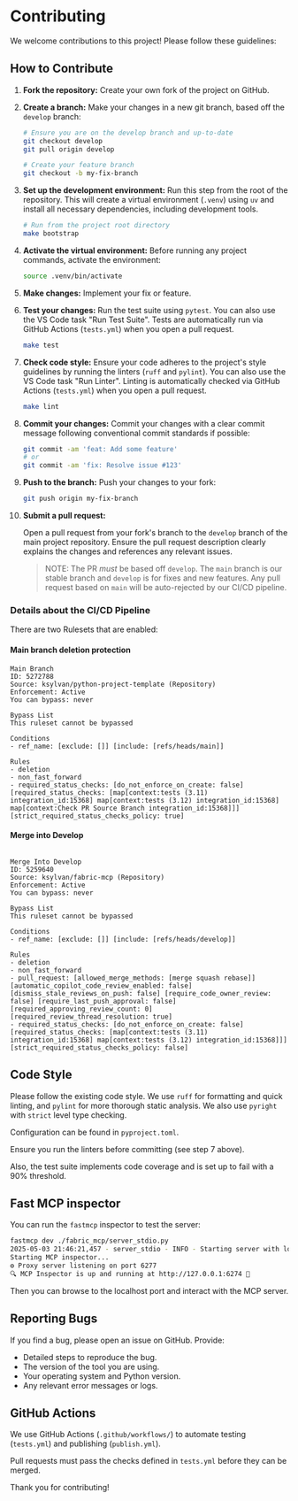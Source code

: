 # Contributing

We welcome contributions to this project! Please follow these guidelines:

## How to Contribute

1. **Fork the repository:** Create your own fork of the project on GitHub.

2. **Create a branch:** Make your changes in a new git branch, based off the `develop` branch:

    ```bash
    # Ensure you are on the develop branch and up-to-date
    git checkout develop
    git pull origin develop

    # Create your feature branch
    git checkout -b my-fix-branch
    ```

3. **Set up the development environment:** Run this step from the root of the repository. This will create a virtual environment (`.venv`) using `uv` and install all necessary dependencies, including development tools.

    ```bash
    # Run from the project root directory
    make bootstrap
    ```

4. **Activate the virtual environment:** Before running any project commands, activate the environment:

    ```bash
    source .venv/bin/activate
    ```

5. **Make changes:** Implement your fix or feature.

6. **Test your changes:** Run the test suite using `pytest`. You can also use the VS Code task "Run Test Suite". Tests are automatically run via GitHub Actions (`tests.yml`) when you open a pull request.

    ```bash
    make test
    ```

7. **Check code style:** Ensure your code adheres to the project's style guidelines by running the linters (`ruff` and `pylint`). You can also use the VS Code task "Run Linter". Linting is automatically checked via GitHub Actions (`tests.yml`) when you open a pull request.

    ```bash
    make lint
    ```

8. **Commit your changes:** Commit your changes with a clear commit message following conventional commit standards if possible:

    ```bash
    git commit -am 'feat: Add some feature'
    # or
    git commit -am 'fix: Resolve issue #123'
    ```

9. **Push to the branch:** Push your changes to your fork:

    ```bash
    git push origin my-fix-branch
    ```

10. **Submit a pull request:**

    Open a pull request from your fork's branch to the `develop` branch of the main project repository. Ensure the pull request description clearly explains the changes and references any relevant issues.

    > NOTE: The PR *must* be based off `develop`. The `main` branch is our stable branch and
    `develop` is for fixes and new features. Any pull request based on `main` will be auto-rejected
    by our CI/CD pipeline.

### Details about the CI/CD Pipeline

There are two Rulesets that are enabled:

#### Main branch deletion protection

```plaintext
Main Branch
ID: 5272788
Source: ksylvan/python-project-template (Repository)
Enforcement: Active
You can bypass: never

Bypass List
This ruleset cannot be bypassed

Conditions
- ref_name: [exclude: []] [include: [refs/heads/main]]

Rules
- deletion
- non_fast_forward
- required_status_checks: [do_not_enforce_on_create: false] [required_status_checks: [map[context:tests (3.11) integration_id:15368] map[context:tests (3.12) integration_id:15368] map[context:Check PR Source Branch integration_id:15368]]] [strict_required_status_checks_policy: true]

```

#### Merge into Develop

```plaintext

Merge Into Develop
ID: 5259640
Source: ksylvan/fabric-mcp (Repository)
Enforcement: Active
You can bypass: never

Bypass List
This ruleset cannot be bypassed

Conditions
- ref_name: [exclude: []] [include: [refs/heads/develop]]

Rules
- deletion
- non_fast_forward
- pull_request: [allowed_merge_methods: [merge squash rebase]] [automatic_copilot_code_review_enabled: false] [dismiss_stale_reviews_on_push: false] [require_code_owner_review: false] [require_last_push_approval: false] [required_approving_review_count: 0] [required_review_thread_resolution: true]
- required_status_checks: [do_not_enforce_on_create: false] [required_status_checks: [map[context:tests (3.11) integration_id:15368] map[context:tests (3.12) integration_id:15368]]] [strict_required_status_checks_policy: false]
```

## Code Style

Please follow the existing code style. We use `ruff` for formatting and quick linting, and `pylint` for more thorough static analysis. We also use `pyright` with `strict` level type checking.

Configuration can be found in `pyproject.toml`.

Ensure you run the linters before committing (see step 7 above).

Also, the test suite implements code coverage and is set up to fail with a 90% threshold.

## Fast MCP inspector

You can run the `fastmcp` inspector to test the server:

```bash
fastmcp dev ./fabric_mcp/server_stdio.py
2025-05-03 21:46:21,457 - server_stdio - INFO - Starting server with log level DEBUG
Starting MCP inspector...
⚙️ Proxy server listening on port 6277
🔍 MCP Inspector is up and running at http://127.0.0.1:6274 🚀
```

Then you can browse to the localhost port and interact with the MCP server.

## Reporting Bugs

If you find a bug, please open an issue on GitHub. Provide:

* Detailed steps to reproduce the bug.
* The version of the tool you are using.
* Your operating system and Python version.
* Any relevant error messages or logs.

## GitHub Actions

We use GitHub Actions (`.github/workflows/`) to automate testing (`tests.yml`) and publishing (`publish.yml`).

Pull requests must pass the checks defined in `tests.yml` before they can be merged.

Thank you for contributing!
